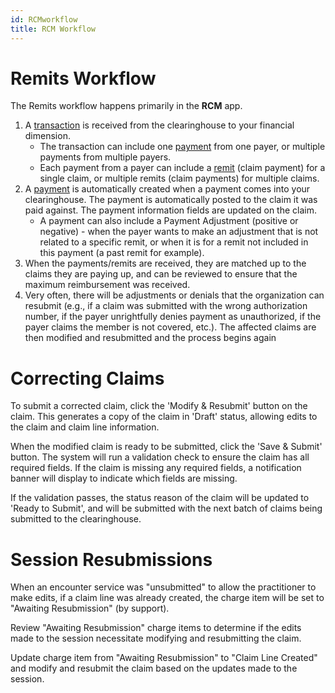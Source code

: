 ```yaml
--- 
id: RCMworkflow
title: RCM Workflow
---
```


# Remits Workflow

The Remits workflow happens primarily in the **RCM** app.

1. A [transaction](../RCM/Transactions.md) is received from the clearinghouse to your financial dimension. 
    - The transaction can include one [payment](../RCM/Payment.md) from one payer, or multiple payments from multiple payers.
    - Each payment from a payer can include a [remit](../RCM/Remits.md) (claim payment) for a single claim, or multiple remits (claim payments) for multiple claims. 
2. A [payment](../RCM/Payments.md) is automatically created when a payment comes into your clearinghouse. The payment is automatically posted to the claim it was paid against. The payment information fields are updated on the claim.
    - A payment can also include a Payment Adjustment (positive or negative) - when the payer wants to make an adjustment that is not related to a specific remit, or when it is for a remit not included in this payment (a past remit for example).
3. When the payments/remits are received, they are matched up to the claims they are paying up, and can be reviewed to ensure that the maximum reimbursement was received.
4. Very often, there will be adjustments or denials that the organization can resubmit (e.g., if a claim was submitted with the wrong authorization number, if the payer unrightfully denies payment as unauthorized, if the payer claims the member is not covered, etc.). The affected claims are then modified and resubmitted and the process begins again

# Correcting Claims
To submit a corrected claim, click the 'Modify & Resubmit' button on the claim. This generates a copy of the claim in 'Draft' status, allowing edits to the claim and claim line information.

When the modified claim is ready to be submitted, click the 'Save & Submit' button. The system will run a validation check to ensure the claim has all required fields. If the claim is missing any required fields, a notification banner will display to indicate which fields are missing.

If the validation passes, the status reason of the claim will be updated to 'Ready to Submit', and will be submitted with the next batch of claims being submitted to the clearinghouse.

# Session Resubmissions
When an encounter service was "unsubmitted" to allow the practitioner to make edits, if a claim line was already created, the charge item will be set to "Awaiting Resubmission" (by support).

Review "Awaiting Resubmission" charge items to determine if the edits made to the session necessitate modifying and resubmitting the claim.

Update charge item from "Awaiting Resubmission" to "Claim Line Created" and modify and resubmit the claim based on the updates made to the session.

